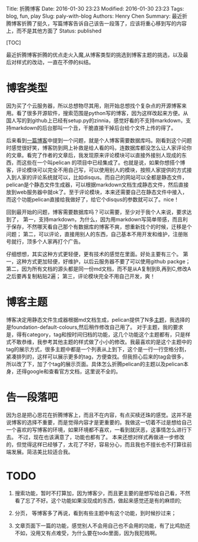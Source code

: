 Title: 折腾博客
Date: 2016-01-30 23:23
Modified: 2016-01-30 23:23
Tags: blog, fun, play
Slug: paly-with-blog
Authors: Henry Chen
Summary: 最近折腾博客折腾了挺久，写篇博客告诉自己该告一段落了，应该将重心移到写的内容上，而不是其他方面了
Status: published

[TOC]

最近折腾博客折腾的优点走火入魔,从博客类型的挑选到博客主题的挑选，以及最后对样式的改动，一直在不停的纠结。

# 博客类型

因为买了个云服务器，所以总想物尽其用，刚开始总想找个复杂点的开源博客来用。看了很多开源软件，搜索范围是python写的博客，因为这样改起来方便。从国人写的到github上已经有setup.py的zinnia，感觉好看的不支持markdown，支持markdown的后台那叫一个丑，干脆直接干掉后台给个文件上传的得了。

后来看到[一篇博客](http://blog.csdn.net/kamidox/article/details/40485773)中提到一个问题，就是个人博客需要数据库吗。刚看到这个问题时感觉很好笑，博客防到网上补救是给人看的吗，连数据库都没怎么让人家评论你的文章。看完了作者的文章后，我发现原来评论模块可以直接外接别人现成的东西，而这些在一个叫pelican 的项目中已经集成了。也就是说，如果你想搭个博客，评论模块可以完全不用自己写，可以使用别人的模块，按照人家提供的方式接入到人家的评论系统就可以，比如disqus。而自己的网站可以全都是静态文件，pelican是个静态文件生成器，可以根据markdown文档生成静态文件，然后直接放到web服务器中就ok了。至于评论模块，本来还需要自己在静态文件中接入，而这个功能pelican直接给我做好了，给它个disqus的参数就可以了。nice！

回到最开始的问题，博客需要数据库吗？可以需要，至少对于我个人来说，要求达到了，
第一，支持markdown，为什么，因为用markdown写简单带感，而且利于保存，不然哪天看自己那个有数据库的博客不爽，想重新找个的时候，迁移是个问题；
第二，可以评论，直接用别人的东西，自己基本不用开发和维护，注册账号就行，顶多个人家再打个广告。

仔细想想，其实这种方式更轻便，更有技术的感觉在里面。好处主要有三个。
第一，这种方式更加轻便，好维护，以后云服务器不要了可以使用github packge；
第二，因为所有文档的源头都是同一份md文档，而不是从A复制到B,再到C,修改A之后要再复制粘贴2遍；
第三，评论模块完全不用自己开发，爽！

# 博客主题

博客决定用静态文件生成器根据md文档生成，pelican提供了N多[主题](http://www.pelicanthemes.com)，我选择的是foundation-default-colours,然后稍作修改自己用了。
对于主题，我的要求是，得有category，tag和按时间归档的功能，这几个功能这个主题都有，只是样式不敢恭维，我参考其他主题的样式做了小小的修改。我最喜欢的是这个主题中的tag的展示方式，很多主题中都是一个列表从上到下，这个是一行一行空格分割，紧凑排列的，这样可以展示更多的tag，方便查找。但我担心后来的tag会很多，所以改了下，加了个tag的展示页面。具体怎么折腾pelican的主题以及pelican本身，还得google和查看官方文档，这里说不全的。

# 告一段落吧

因为总是把心思花在折腾博客上，而且不在内容，有点买椟还珠的感觉。这并不是说博客的选择不重要，而是觉得内容才是更重要的。我做这一切着不过是想给自己一个喜欢的写博客的环境，如果环境都不喜欢，一看到就厌恶，这事情怎么进行下去。
不过，现在也该满意了，功能也都有了。
本来还想对样式再做进一步修改的，但觉得这样已经够了，太花了不好，容易分心，而且我也不擅长也不打算往前端发展。简洁美比较适合我。

# TODO

1. 搜索功能，暂时不打算加，因为博客少，而且更主要的是想写给自己看，不然看了忘了不好。这个功能如果没现成的东西，做起来感觉还是有的麻烦的;

2. 分页， 等博客多了再说，看到有些主题中有这个功能，到时候抄过来；

3. 文章页面下一篇的功能，感觉别人不会用自己也不会用的功能，有了比鸡肋还不如，没用又有点难受，为什么要在todo里面，因为我犯贱啊。
